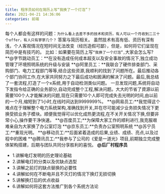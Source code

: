 ```yaml
---
title: 程序员如何在简历上写“我换了一个灯泡”？
date: 2021-04-21 14:36:06
categories: 前端
---
```

每个人都会有这样的问题：`为什么看上去差不多的技术和资历，有人可以一个月收到二三十个offer，有人只有寥寥几个？`
        答案与简历相关。
虽然技术有高有低、资历有深有浅，个人客观情况在短时间无法改变（经历造假可鄙），但是，如何将它们呈现在简历中是有技巧的。
比如：如果要在简历上写`“我换了一个灯泡”,`大家会怎么写?
**@字节跳动员工：**在没有造成任何成本超支以及安全事故的情况下,独立成功管理了环境照明系统的升级与安装
**@阿里员工：**我联合了硬件排查部门、采购部门、电力工程部门等等,结合这些资源,我顺利的找到了问题所在。最后推动各个部门协同工作,在大家共同努力之下最后成功和囻满的解决了问题。最后,我总结了一套流程,打造了一个x系统,用于自动检测类似问题。 一旦发现问题,系统将自动下发指令给正确的业务部分,自动完成整个工程,解决问题。大大的节省了資源以前需要100个人才能解决的问题,现在只需要10个人即可完成失去光明的时间,由以前的一个月,缩短到了1小时,在线时间达到9999999%。
**@网易员工:**我觉得这个难点在于理解整个电力系统架构,准确找到开关,并在尽可能减少业务损失情况下更换受损业务子模块。顺便我觉得可以优化成热更流程,在不关开关情况下换,但要非常小心,操作要干净快速。
**@百度员工;**为保障大家工作的顺利进行,我克服艰难亲自为大家换了办公室灯泡
**@京东员工:**负责办公室照明系统
**@苏宁员工:**重现光明。
**@移动员工:**后面紧着造成的后果,业绩、成绩、亮点,以及过程中的困难
**@腾讯员工:**我参与了公司的《爱是一道光》项目,前期独立完成整体架构搭建，后期与团队共同分享胜利的喜悦。
**@后厂村程序员**
- 1.讲解电灯发明的历史理论基础
-  2.讲解电灯的分类以及优缺点选型 
- 3.讲解之前灯的缺点替换的必要性 
- 4.讲解如何在不断电并且不灭灯的情况下换灯无损切换 
- 5.讲解换灯后的优点收益 
- 6.讲解如何将这套方法推广到各个系统方法论 
